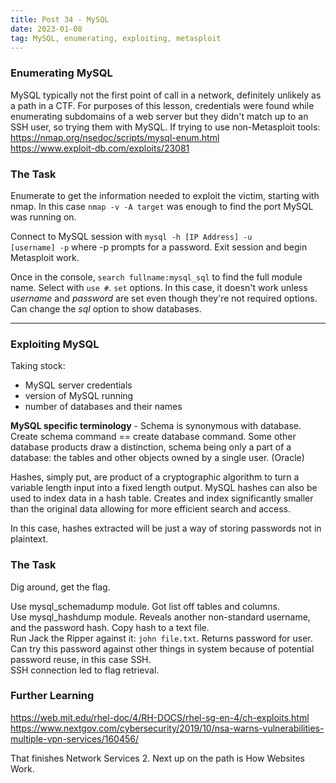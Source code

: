 ```yaml
---
title: Post 34 - MySQL
date: 2023-01-08
tag: MySQL, enumerating, exploiting, metasploit
---
```

### Enumerating MySQL
MySQL typically not the first point of call in a network, definitely unlikely as a path in a CTF. For purposes of this lesson, credentials were found while enumerating subdomains of a web server but they didn't match up to an SSH user, so trying them with MySQL. If trying to use non-Metasploit tools:
<https://nmap.org/nsedoc/scripts/mysql-enum.html><br>
<https://www.exploit-db.com/exploits/23081>

### The Task
Enumerate to get the information needed to exploit the victim, starting with nmap. In this case <code>nmap -v -A target</code> was enough to find the port MySQL was running on. 

Connect to MySQL session with <code>mysql -h [IP Address] -u [username] -p</code> where -p prompts for a password. Exit session and begin Metasploit work.

Once in the console, <code>search fullname:mysql_sql</code> to find the full module name. Select with <code>use #</code>. <code>set</code> options. In this case, it doesn't work unless *username* and *password* are set even though they're not required options. Can change the *sql* option to show databases.

---
### Exploiting MySQL
Taking stock:
- MySQL server credentials
- version of MySQL running
- number of databases and their names

**MySQL specific terminology** - Schema is synonymous with database. Create schema command == create database command. Some other database products draw a distinction, schema being only a part of a database: the tables and other objects owned by a single user. (Oracle)

Hashes, simply put, are product of a cryptographic algorithm to turn a variable length input into a fixed length output. MySQL hashes can also be used to index data in a hash table. Creates and index significantly smaller than the original data allowing for more efficient search and access.

In this case, hashes extracted will be just a way of storing passwords not in plaintext. 

### The Task
Dig around, get the flag.

Use mysql_schemadump module. Got list off tables and columns.<br>
Use mysql_hashdump module. Reveals another non-standard username, and the password hash. Copy hash to a text file.<br>
Run Jack the Ripper against it: <code>john file.txt</code>. Returns password for user.<br>
Can try this password against other things in system because of potential password reuse, in this case SSH.<br>
SSH connection led to flag retrieval.

### Further Learning
<https://web.mit.edu/rhel-doc/4/RH-DOCS/rhel-sg-en-4/ch-exploits.html><br>
<https://www.nextgov.com/cybersecurity/2019/10/nsa-warns-vulnerabilities-multiple-vpn-services/160456/>

That finishes Network Services 2. Next up on the path is How Websites Work.